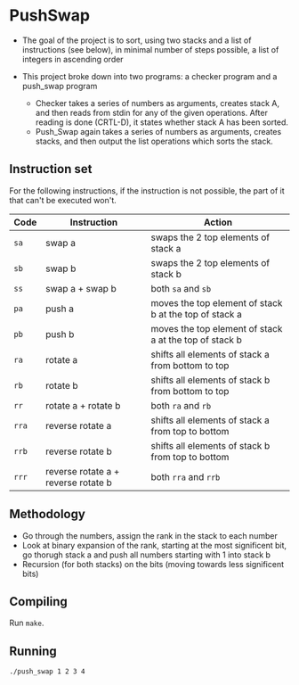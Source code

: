 # PushSwap

* The goal of the project is to sort, using two stacks and a list of instructions (see below), in minimal number of steps possible, a list of integers in ascending order

* This project broke down into two programs: a checker program and a push\_swap program
	* Checker takes a series of numbers as arguments, creates stack A, and then reads from stdin for any of the given operations. After reading is done (CRTL-D), it states whether stack A has been sorted.
	* Push\_Swap again takes a series of numbers as arguments, creates stacks, and then output the list operations which sorts the stack.
  
## Instruction set
For the following instructions, if the instruction is not possible, the part of
it that can't be executed won't.

Code	| Instruction			| Action
--------|-----------------------|----------------------------------------------
`sa`	| swap a				| swaps the 2 top elements of stack a
`sb`	| swap b				| swaps the 2 top elements of stack b
`ss`	| swap a + swap b		| both `sa` and `sb`
`pa`	| push a				| moves the top element of stack b at the top of stack a
`pb`	| push b				| moves the top element of stack a at the top of stack b
`ra`	| rotate a				| shifts all elements of stack a from bottom to top
`rb`	| rotate b				| shifts all elements of stack b from bottom to top
`rr`	| rotate a + rotate b	| both `ra` and `rb`
`rra`	| reverse rotate a		| shifts all elements of stack a from top to bottom
`rrb`	| reverse rotate b		| shifts all elements of stack b from top to bottom
`rrr`	| reverse rotate a + reverse rotate b	| both `rra` and `rrb`

## Methodology
* Go through the numbers, assign the rank in the stack to each number
* Look at binary expansion of the rank, starting at the most significent bit, go thorugh stack a and push all numbers starting with 1 into stack b
* Recursion (for both stacks) on the bits (moving towards less significent bits)

## Compiling
Run `make`.

## Running
```
./push_swap 1 2 3 4
```
